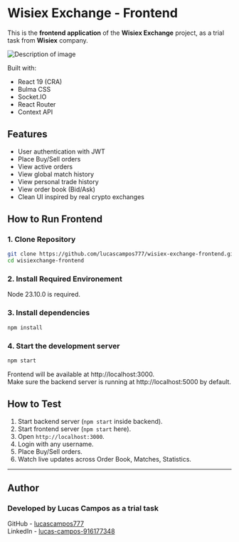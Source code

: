 # Wisiex Exchange - Frontend

This is the **frontend application** of the **Wisiex Exchange** project, as a trial task from **Wisiex** company.

![Description of image](https://github.com/lucascampos777/lucascampos777/blob/main/snapshot_wisiex_exchange_1.png)

Built with:
- React 19 (CRA)
- Bulma CSS
- Socket.IO
- React Router
- Context API

## Features
- User authentication with JWT
- Place Buy/Sell orders
- View active orders
- View global match history
- View personal trade history
- View order book (Bid/Ask)
- Clean UI inspired by real crypto exchanges

## How to Run Frontend

### 1. Clone Repository
```bash
git clone https://github.com/lucascampos777/wisiex-exchange-frontend.git
cd wisiexchange-frontend
```

### 2. Install Required Environement
Node 23.10.0 is required.

### 3. Install dependencies

```bash
npm install
```

### 4. Start the development server
```bash
npm start
```

Frontend will be available at http://localhost:3000.  
Make sure the backend server is running at http://localhost:5000 by default.

## How to Test

1. Start backend server (`npm start` inside backend).
2. Start frontend server (`npm start` here).
3. Open `http://localhost:3000`.
4. Login with any username.
5. Place Buy/Sell orders.
6. Watch live updates across Order Book, Matches, Statistics.

---


## Author
### Developed by **Lucas Campos** as a trial task
GitHub - [lucascampos777](https://github.com/lucascampos777)  
LinkedIn - [lucas-campos-916177348](https://linkedin.com/in/lucas-campos-916177348)
